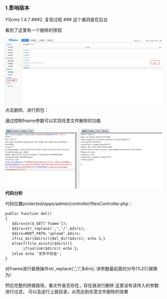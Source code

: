 ### 1.影响版本 ###
YXcms 1.4.7
###2. 复现过程 ###
这个漏洞是在后台

看到了这里有一个删除的按钮

![](YXCMS%201.4.7%E4%BB%BB%E6%84%8F%E6%96%87%E4%BB%B6%E5%88%A0%E9%99%A4%EF%BC%88%E4%B8%80%EF%BC%89/Yiuxw6.png)
点击删除，进行抓包：

通过控制fname参数可以实现任意文件删除的功能


![](YXCMS%201.4.7%E4%BB%BB%E6%84%8F%E6%96%87%E4%BB%B6%E5%88%A0%E9%99%A4%EF%BC%88%E4%B8%80%EF%BC%89/YiKk61.png)
**代码分析**

代码位置protected/apps/admin/controller/filesController.php：

    public function del()
    {
       $dirs=in($_GET['fname']);
       $dirs=str_replace(',','/',$dirs);
       $dirs=ROOT_PATH.'upload'.$dirs;
       if(is_dir($dirs)){del_dir($dirs); echo 1;} 
       elseif(file_exists($dirs)){
            if(unlink($dirs)) echo 1;
       }else echo '文件不存在'; 
    }
对fname进行替换操作str_replace(',','/',$dirs);
讲参数最前面的分号(%2C)替换为/

然后完整的拼接路径，看文件是否存在，存在就进行删除
这里没有读传入的参数进行过滤，
可以及逆行上跳目录，从而达到任意文件删除的效果